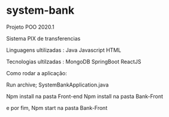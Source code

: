 # system-bank #

Projeto POO 2020.1

Sistema PIX de transferencias

Linguagens ultilizadas :
Java
Javascript 
HTML


Tecnologias ultilzadas :
MongoDB
SpringBoot
ReactJS

Como rodar a aplicação: 

Run archive;  SystemBankApplication.java 

Npm install na pasta Front-end
Npm install na pasta Bank-Front

e por fim, Npm start na pasta Bank-Front 
